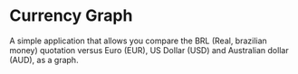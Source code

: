 # Currency Graph

A simple application that allows you compare the  BRL (Real, brazilian money) quotation versus Euro (EUR), US Dollar (USD) and Australian dollar (AUD), as a graph.
